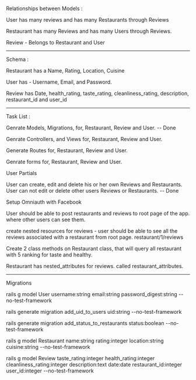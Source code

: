 Relationships between Models :

User has many reviews and has many Restaurants through Reviews

Restaurant has many Reviews and has many Users through Reviews.

Review - Belongs to Restaurant and User

__________________________________________________________________________________________________________

Schema :

Restaurant has a Name, Rating, Location, Cuisine

User has - Username, Email, and Password.

Review has Date, health_rating, taste_rating, cleanliness_rating, description, restaurant_id and user_id

__________________________________________________________________________________________________________

Task List :

Genrate Models, Migrations, for, Restaurant, Review and User. -- Done

Genrate Controllers, and Views for, Restaurant, Review and User.

Generate Routes for, Restaurant, Review and User.

Genrate forms for, Restaurant, Review and User.

User Partials

User can create, edit and delete his or her own Reviews and Restaurants. User can not edit or delete other users Reviews or Restaurants.  -- Done

Setup Omniauth with Facebook

User should be able to post restaurants and reviews to root page of the app. where other users can see them.

create nested resources for reviews - user should be able to see all the reviews associated with a restaurant from root page. restaurant/1/reviews

Create 2 class methods on Restaurant class, that will query all restaurant with 5 ranking for taste and healthy.



Restaurant has nested_attributes for reviews. called restaurant_attributes.

_________________________________________________________________________________________________________

Migrations

rails g model User username:string email:string password_digest:string --no-test-framework

rails generate migration add_uid_to_users uid:string --no-test-framework

rails generate migration add_status_to_restaurants status:boolean --no-test-framework

rails g model Restaurant name:string rating:integer location:string cuisine:string --no-test-framework

rails g model Review taste_rating:integer health_rating:integer cleanliness_rating:integer description:text date:date restaurant_id:integer user_id:integer --no-test-framework
